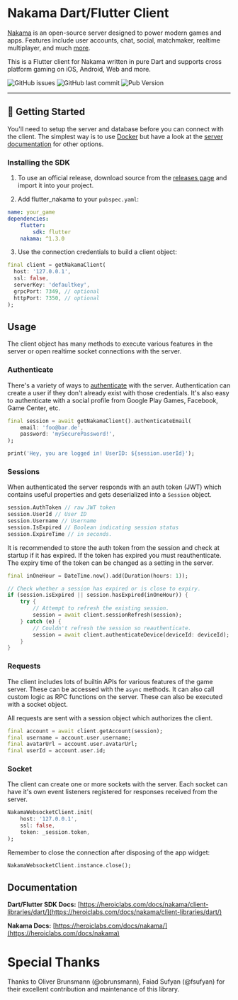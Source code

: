 # Nakama Dart/Flutter Client

[Nakama](https://github.com/heroiclabs/nakama) is an open-source server designed to power modern games and apps. Features include user accounts, chat, social, matchmaker, realtime multiplayer, and much [more](https://heroiclabs.com).

This is a Flutter client for Nakama written in pure Dart and supports cross platform gaming on iOS, Android, Web and more.

![GitHub issues](https://img.shields.io/github/issues-raw/heroiclabs/nakama-dart?style=flat-square)
![GitHub last commit](https://img.shields.io/github/last-commit/heroiclabs/nakama-dart?style=flat-square)
![Pub Version](https://img.shields.io/pub/v/nakama?style=flat-square)

---
## 🚀 Getting Started

You'll need to setup the server and database before you can connect with the client. The simplest way is to use [Docker](https://heroiclabs.com/docs/nakama/getting-started/install/docker/) but have a look at the [server documentation](https://heroiclabs.com/docs/nakama/getting-started/install/) for other options.

### Installing the SDK

1. To use an official release, download source from the [releases page](https://github.com/heroiclabs/nakama-dart/releases) and import it into your project.

2. Add flutter\_nakama to your `pubspec.yaml`:

```yaml
name: your_game
dependencies:
    flutter:
        sdk: flutter
    nakama: ^1.3.0
```

3. Use the connection credentials to build a client object:

```dart
final client = getNakamaClient(
  host: '127.0.0.1',
  ssl: false,
  serverKey: 'defaultkey',
  grpcPort: 7349, // optional
  httpPort: 7350, // optional
);
```

## Usage

The client object has many methods to execute various features in the server or open realtime socket connections with the server.

### Authenticate

There's a variety of ways to [authenticate](https://heroiclabs.com/docs/authentication) with the server. Authentication can create a user if they don't already exist with those credentials. It's also easy to authenticate with a social profile from Google Play Games, Facebook, Game Center, etc.

```dart
final session = await getNakamaClient().authenticateEmail(
    email: 'foo@bar.de',
    password: 'mySecurePassword!',
);

print('Hey, you are logged in! UserID: ${session.userId}');
```

### Sessions

When authenticated the server responds with an auth token (JWT) which contains useful properties and gets deserialized into a `Session` object.

```dart
session.AuthToken // raw JWT token
session.UserId // User ID
session.Username // Username
session.IsExpired // Boolean indicating session status
session.ExpireTime // in seconds.
```

It is recommended to store the auth token from the session and check at startup if it has expired. If the token has expired you must reauthenticate. The expiry time of the token can be changed as a setting in the server.

```dart
final inOneHour = DateTime.now().add(Duration(hours: 1));

// Check whether a session has expired or is close to expiry.
if (session.isExpired || session.hasExpired(inOneHour)) {
    try {
        // Attempt to refresh the existing session.
        session = await client.sessionRefresh(session);
    } catch (e) {
        // Couldn't refresh the session so reauthenticate.
        session = await client.authenticateDevice(deviceId: deviceId);
    }
}
```

### Requests

The client includes lots of builtin APIs for various features of the game server. These can be accessed with the `async` methods. It can also call custom logic as RPC functions on the server. These can also be executed with a socket object.

All requests are sent with a session object which authorizes the client.

```dart
final account = await client.getAccount(session);
final username = account.user.username;
final avatarUrl = account.user.avatarUrl;
final userId = account.user.id;
```

### Socket

The client can create one or more sockets with the server. Each socket can have it's own event listeners registered for responses received from the server.

```dart
NakamaWebsocketClient.init(
    host: '127.0.0.1',
    ssl: false,
    token: _session.token,
);
```

Remember to close the connection after disposing of the app widget:

```dart
NakamaWebsocketClient.instance.close();
```

## Documentation

**Dart/Flutter SDK Docs:**
[https://heroiclabs.com/docs/nakama/client-libraries/dart/](https://heroiclabs.com/docs/nakama/client-libraries/dart/)

**Nakama Docs:**
[https://heroiclabs.com/docs/nakama/](https://heroiclabs.com/docs/nakama)

# Special Thanks

Thanks to Oliver Brunsmann (@obrunsmann), Faiad Sufyan (@fsufyan) for their excellent contribution and maintenance of this library.

